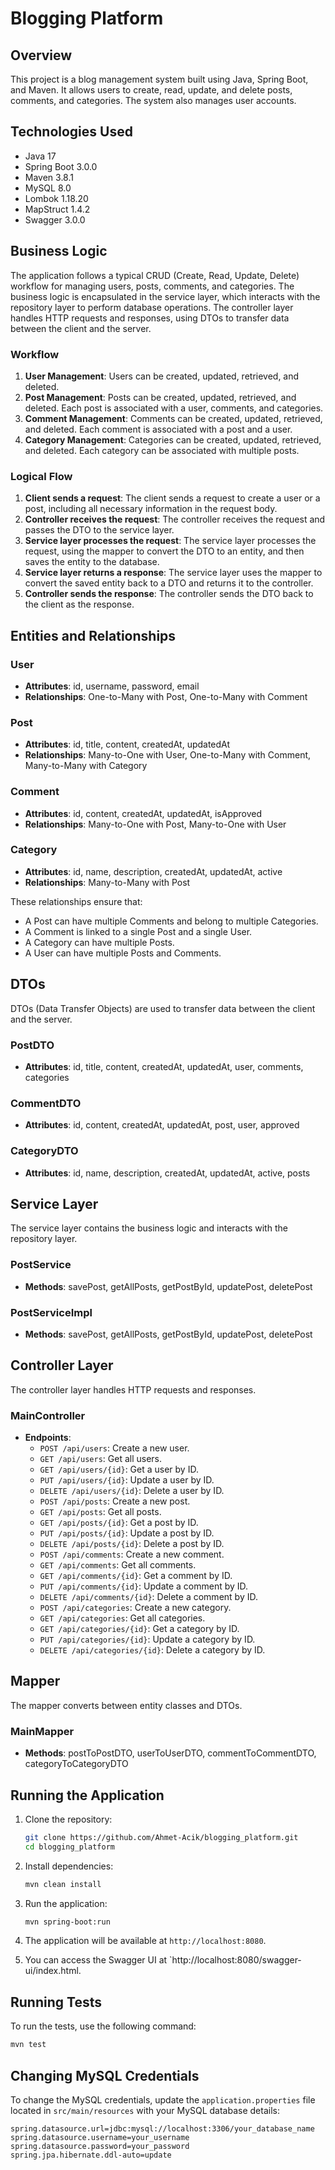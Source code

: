 # Blogging Platform

## Overview
This project is a blog management system built using Java, Spring Boot, and Maven. It allows users to create, read, update, and delete posts, comments, and categories. The system also manages user accounts.

## Technologies Used
- Java 17
- Spring Boot 3.0.0
- Maven 3.8.1
- MySQL 8.0
- Lombok 1.18.20
- MapStruct 1.4.2
- Swagger 3.0.0

## Business Logic
The application follows a typical CRUD (Create, Read, Update, Delete) workflow for managing users, posts, comments, and categories. The business logic is encapsulated in the service layer, which interacts with the repository layer to perform database operations. The controller layer handles HTTP requests and responses, using DTOs to transfer data between the client and the server.

### Workflow
1. **User Management**: Users can be created, updated, retrieved, and deleted.
2. **Post Management**: Posts can be created, updated, retrieved, and deleted. Each post is associated with a user, comments, and categories.
3. **Comment Management**: Comments can be created, updated, retrieved, and deleted. Each comment is associated with a post and a user.
4. **Category Management**: Categories can be created, updated, retrieved, and deleted. Each category can be associated with multiple posts.

### Logical Flow
1. **Client sends a request**: The client sends a request to create a user or a post, including all necessary information in the request body.
2. **Controller receives the request**: The controller receives the request and passes the DTO to the service layer.
3. **Service layer processes the request**: The service layer processes the request, using the mapper to convert the DTO to an entity, and then saves the entity to the database.
4. **Service layer returns a response**: The service layer uses the mapper to convert the saved entity back to a DTO and returns it to the controller.
5. **Controller sends the response**: The controller sends the DTO back to the client as the response.

## Entities and Relationships
### User
- **Attributes**: id, username, password, email
- **Relationships**: One-to-Many with Post, One-to-Many with Comment

### Post
- **Attributes**: id, title, content, createdAt, updatedAt
- **Relationships**: Many-to-One with User, One-to-Many with Comment, Many-to-Many with Category

### Comment
- **Attributes**: id, content, createdAt, updatedAt, isApproved
- **Relationships**: Many-to-One with Post, Many-to-One with User

### Category
- **Attributes**: id, name, description, createdAt, updatedAt, active
- **Relationships**: Many-to-Many with Post

These relationships ensure that:
- A Post can have multiple Comments and belong to multiple Categories.
- A Comment is linked to a single Post and a single User.
- A Category can have multiple Posts.
- A User can have multiple Posts and Comments.

## DTOs
DTOs (Data Transfer Objects) are used to transfer data between the client and the server.

### PostDTO
- **Attributes**: id, title, content, createdAt, updatedAt, user, comments, categories

### CommentDTO
- **Attributes**: id, content, createdAt, updatedAt, post, user, approved

### CategoryDTO
- **Attributes**: id, name, description, createdAt, updatedAt, active, posts

## Service Layer
The service layer contains the business logic and interacts with the repository layer.

### PostService
- **Methods**: savePost, getAllPosts, getPostById, updatePost, deletePost

### PostServiceImpl
- **Methods**: savePost, getAllPosts, getPostById, updatePost, deletePost

## Controller Layer
The controller layer handles HTTP requests and responses.

### MainController
- **Endpoints**:
    - `POST /api/users`: Create a new user.
    - `GET /api/users`: Get all users.
    - `GET /api/users/{id}`: Get a user by ID.
    - `PUT /api/users/{id}`: Update a user by ID.
    - `DELETE /api/users/{id}`: Delete a user by ID.
    - `POST /api/posts`: Create a new post.
    - `GET /api/posts`: Get all posts.
    - `GET /api/posts/{id}`: Get a post by ID.
    - `PUT /api/posts/{id}`: Update a post by ID.
    - `DELETE /api/posts/{id}`: Delete a post by ID.
    - `POST /api/comments`: Create a new comment.
    - `GET /api/comments`: Get all comments.
    - `GET /api/comments/{id}`: Get a comment by ID.
    - `PUT /api/comments/{id}`: Update a comment by ID.
    - `DELETE /api/comments/{id}`: Delete a comment by ID.
    - `POST /api/categories`: Create a new category.
    - `GET /api/categories`: Get all categories.
    - `GET /api/categories/{id}`: Get a category by ID.
    - `PUT /api/categories/{id}`: Update a category by ID.
    - `DELETE /api/categories/{id}`: Delete a category by ID.

## Mapper
The mapper converts between entity classes and DTOs.

### MainMapper
- **Methods**: postToPostDTO,    userToUserDTO, commentToCommentDTO, categoryToCategoryDTO


## Running the Application
1. Clone the repository:
   ```sh
   git clone https://github.com/Ahmet-Acik/blogging_platform.git
   cd blogging_platform
   ```

2. Install dependencies:
   ```sh
   mvn clean install
   ```

3. Run the application:
   ```sh
   mvn spring-boot:run
   ```

4. The application will be available at `http://localhost:8080`.
5. You can access the Swagger UI at `http://localhost:8080/swagger-ui/index.html.


## Running Tests
To run the tests, use the following command:
```sh
mvn test
```

## Changing MySQL Credentials
To change the MySQL credentials, update the `application.properties` file located in `src/main/resources` with your MySQL database details:
```properties
spring.datasource.url=jdbc:mysql://localhost:3306/your_database_name
spring.datasource.username=your_username
spring.datasource.password=your_password
spring.jpa.hibernate.ddl-auto=update
```